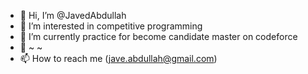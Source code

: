- 👋 Hi, I’m @JavedAbdullah
- 👀 I’m interested in competitive programming
- 🌱 I’m currently practice for become candidate master on codeforce
- 💞️ ~ ~
- 📫 How to reach me (jave.abdullah@gmail.com)

<!---
JavedAbdullah/JavedAbdullah is a ✨ special ✨ repository because its `README.md` (this file) appears on your GitHub profile.
You can click the Preview link to take a look at your changes.
--->
